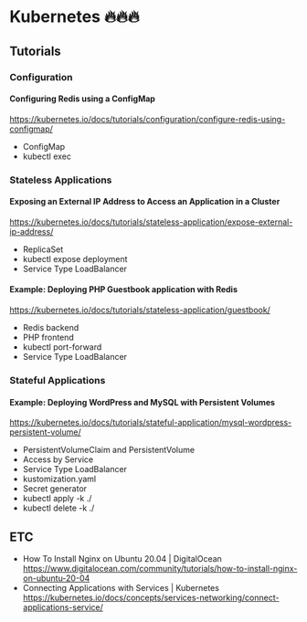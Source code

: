 # Kubernetes 🔥🔥🔥

## Tutorials

### Configuration

#### Configuring Redis using a ConfigMap

https://kubernetes.io/docs/tutorials/configuration/configure-redis-using-configmap/

- ConfigMap
- kubectl exec

### Stateless Applications

#### Exposing an External IP Address to Access an Application in a Cluster

https://kubernetes.io/docs/tutorials/stateless-application/expose-external-ip-address/

- ReplicaSet
- kubectl expose deployment
- Service Type LoadBalancer

#### Example: Deploying PHP Guestbook application with Redis

https://kubernetes.io/docs/tutorials/stateless-application/guestbook/

- Redis backend
- PHP frontend
- kubectl port-forward
- Service Type LoadBalancer

### Stateful Applications

#### Example: Deploying WordPress and MySQL with Persistent Volumes

https://kubernetes.io/docs/tutorials/stateful-application/mysql-wordpress-persistent-volume/

- PersistentVolumeClaim and PersistentVolume
- Access by Service
- Service Type LoadBalancer
- kustomization.yaml
- Secret generator
- kubectl apply -k ./
- kubectl delete -k ./

## ETC

- How To Install Nginx on Ubuntu 20.04 | DigitalOcean
  https://www.digitalocean.com/community/tutorials/how-to-install-nginx-on-ubuntu-20-04
- Connecting Applications with Services | Kubernetes
  https://kubernetes.io/docs/concepts/services-networking/connect-applications-service/
